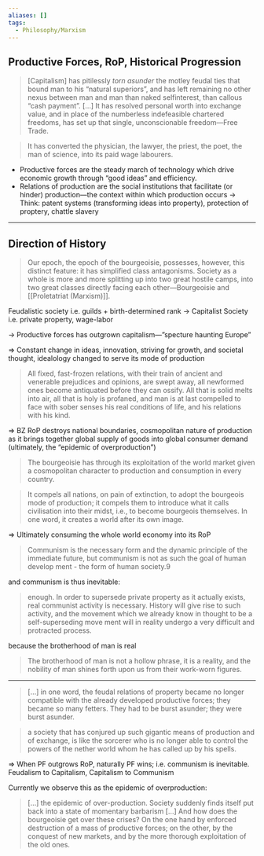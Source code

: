 ```yaml
---
aliases: []
tags:
  - Philosophy/Marxism
---
```


## Productive Forces, RoP, Historical Progression

> [Capitalism] has pitilessly _torn asunder_ the motley feudal ties that bound man to his “natural superiors”, and has left remaining no other nexus between man and man than naked selfinterest, than callous “cash payment”. […] It has resolved personal worth into exchange value, and in place of the numberless indefeasible chartered freedoms, has set up that single, unconscionable freedom—Free Trade.

> It has converted the physician, the lawyer, the priest, the poet, the man of science, into its paid wage labourers.

- Productive forces are the steady march of technology which drive economic growth through “good ideas” and efficiency.
- Relations of production are the social institutions that facilitate (or hinder) production—the context within which production occurs
  → Think: patent systems (transforming ideas into property), protection of proptery, chattle slavery

---

## Direction of History

> Our epoch, the epoch of the bourgeoisie, possesses, however, this distinct feature: it has simplified class antagonisms. Society as a whole is more and more splitting up into two great hostile camps, into two great classes directly facing each other—Bourgeoisie and [[Proletatriat (Marxism)]].

Feudalistic society i.e. guilds + birth-determined rank → Capitalist Society i.e. private property, wage-labor

→ Productive forces has outgrown capitalism—”specture haunting Europe”

⇒ Constant change in ideas, innovation, striving for growth, and societal thought, idealology changed to serve its mode of production

> All fixed, fast-frozen relations, with their train of ancient and venerable prejudices and opinions, are swept away, all newformed ones become antiquated before they can ossify. All that is solid melts into air, all that is holy is profaned, and man is at last compelled to face with sober senses his real conditions of life, and his relations with his kind.

⇒ BZ RoP destroys national boundaries, cosmopolitan nature of production as it brings together global supply of goods into global consumer demand (ultimately, the “epidemic of overproduction”)

> The bourgeoisie has through its exploitation of the world market given a cosmopolitan character to production and consumption in every country.

> It compels all nations, on pain of extinction, to adopt the bourgeois mode of production; it compels them to introduce what it calls civilisation into their midst, i.e., to become bourgeois themselves. In one word, it creates a world after its own image.

⇒ Ultimately consuming the whole world economy into its RoP

> Communism is the necessary form and the dynamic principle of the immediate future, but communism is not as such the goal of human develop­ ment - the form of human society.9

and communism is thus inevitable:

> enough. In order to supersede private property as it actually exists, real communist activity is necessary. History will give rise to such activity, and the movement which we already know in thought to be a self-superseding move­ ment will in reality undergo a very difficult and protracted process.

because the brotherhood of man is real

> The brotherhood of man is not a hollow phrase, it is a reality, and the nobility of man shines forth upon us from their work-worn figures.

---

> […] in one word, the feudal relations of property became no longer compatible with the already developed productive forces; they became so many fetters. They had to be burst asunder; they were burst asunder.

> a society that has conjured up such gigantic means of production and of exchange, is like the sorcerer who is no longer able to control the powers of the nether world whom he has called up by his spells.

⇒ When PF outgrows RoP, naturally PF wins; i.e. communism is inevitable. Feudalism to Capitalism, Capitalism to Communism

Currently we observe this as the epidemic of overproduction:

> […] the epidemic of over-production. Society suddenly finds itself put back into a state of momentary barbarism […] And how does the bourgeoisie get over these crises? On the one hand by enforced destruction of a mass of productive forces; on the other, by the conquest of new markets, and by the more thorough exploitation of the old ones.
